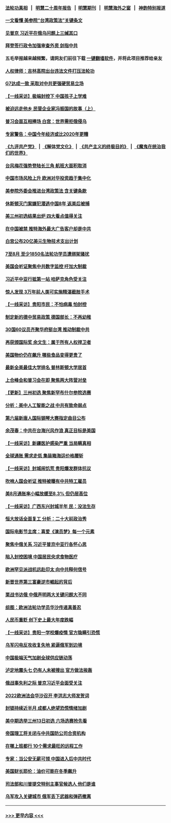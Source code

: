 #### [法轮功真相](https://github.com/gfw-breaker/truth/blob/master/README.md?t=0) &nbsp;&nbsp;|&nbsp;&nbsp; [明慧二十周年报告](https://github.com/gfw-breaker/mh-reports/blob/master/README.md?t=0) &nbsp;&nbsp;|&nbsp;&nbsp;[明慧期刊](https://github.com/gfw-breaker/mh-qikan) &nbsp;&nbsp;|&nbsp;&nbsp; [明慧海外之窗](https://github.com/gfw-breaker/mh-news/blob/master/README.md?t=0) &nbsp;&nbsp;|&nbsp;&nbsp; [神韵特别报道](https://github.com/gfw-breaker/mh-news/blob/master/shenyun.md?t=0)
#### [一文看懂 美参院“台湾政策法”关键条文](../pages/nf4514/n13825882.md?t=09161101) 
#### [见普京 习近平在俄乌问题上三缄其口](../pages/nf4514/n13825949.md?t=09161101) 
#### [拜登签行政令加强审查外资 剑指中共](../pages/nf4514/n13825804.md?t=09161101) 
#### 五毛举报越来越频繁，请网友们前往下载 [一键翻墙软件](https://github.com/gfw-breaker/ssr-accounts)，并将此项目推荐给亲友
#### [人权律师：吉林高院出台违法文件打压法轮功](../pages/nf4514/n13825665.md?t=09161101) 
#### [G7达成一致 采取对中共更强硬贸易立场](../pages/nf4514/n13825890.md?t=09161101) 
#### [【一线采访】极端封控下 中国孩子上学难](../pages/nf4514/n13825645.md?t=09161101) 
#### [被迫远走他乡 民营企业家冯振国的故事（上）](../pages/nf4514/n13825489.md?t=09161101) 
#### [普习会面互相捧场 白宫：世界需拒俄侵乌](../pages/nf4514/n13825805.md?t=09161101) 
#### [专家警告：中国今年经济或比2020年更糟](../pages/nf4514/n13825576.md?t=09161101) 
#### [《九评共产党》](https://github.com/begood0513/9ping.md/blob/master/README.md) &nbsp;|&nbsp; [《解体党文化》](../../../../jtdwh.md/blob/master/README.md)  &nbsp;|&nbsp; [《共产主义的终极目的》](../../../../gczydzjmd.md/blob/master/README.md) &nbsp;|&nbsp; [《魔鬼在统治我们的世界》](../../../../mgztzwmdsj.md/blob/master/README.md) 
#### [台风梅花强势登陆长三角 航班大面积取消](../pages/nf4514/n13825356.md?t=09161101) 
#### [中国市场风险上升 欧洲对华投资趋于集中化](../pages/nf4514/n13825324.md?t=09161101) 
#### [美参院外委会推进台湾政策法 含关键条款](../pages/nf4514/n13825205.md?t=09161101) 
#### [休斯顿灭门案嫌犯潜逃中国8年 返美后被捕](../pages/nf4514/n13825142.md?t=09161101) 
#### [美三州初选结果出炉 四大看点值得关注](../pages/nf4514/n13824320.md?t=09161101) 
#### [在中国被禁 推特海外最大广告客户却是中共](../pages/nf4514/n13824288.md?t=09161101) 
#### [白宫公布20亿美元生物技术支出计划](../pages/nf4514/n13825109.md?t=09161101) 
#### [7至8月 至少1850名法轮功学员遭绑架骚扰](../pages/nf4514/n13824925.md?t=09161101) 
#### [美国会听证聚焦中共数字监控 吁加大制裁](../pages/nf4514/n13825083.md?t=09161101) 
#### [习近平中亚行抵第一站 哈萨克角色受关注](../pages/nf4514/n13825053.md?t=09161101) 
#### [惊人发现 3万年前人类可实施精湛截肢手术](../pages/nf4514/n13824767.md?t=09161101) 
#### [【一线采访】贵阳市民：不怕病毒 怕封控](../pages/nf4514/n13824806.md?t=09161101) 
#### [制定新的德中贸易政策 德国部长：不再幼稚](../pages/nf4514/n13824845.md?t=09161101) 
#### [30国60议员齐聚华府挺台湾 推动制裁中共](../pages/nf4514/n13824722.md?t=09161101) 
#### [再获颁国际奖 余文生：属于所有人权捍卫者](../pages/nf4514/n13824702.md?t=09161101) 
#### [美国物价仍在飙升 哪些食品变得更贵了](../pages/nf4514/n13824482.md?t=09161101) 
#### [最新全美最佳大学排名 普林斯顿大学居首](../pages/nf4514/n13824528.md?t=09161101) 
#### [上合峰会和普习会在即 聚焦两大阵营对垒](../pages/nf4514/n13824392.md?t=09161101) 
#### [【更新】三州初选 聚焦新罕布什尔参院选赛](../pages/nf4514/n13824318.md?t=09161101) 
#### [分析：美中人工智能之战 中共有致命弱点](../pages/nf4514/n13824391.md?t=09161101) 
#### [第六届新唐人国际钢琴大赛指定曲目公布](../pages/nf4514/n13824325.md?t=09161101) 
#### [余茂春：中共在台海兴风作浪 真正目标是美国](../pages/nf4514/n13824313.md?t=09161101) 
#### [【一线采访】新疆医护感染严重 当局瞒真相](../pages/nf4514/n13823954.md?t=09161101) 
#### [全球通胀 需求走低 集装箱海运价格腰斩](../pages/nf4514/n13824299.md?t=09161101) 
#### [【一线采访】封城闹饥荒 贵阳爆发群体抗议](../pages/nf4514/n13824007.md?t=09161101) 
#### [吹哨人国会听证 推特被曝有中共特工雇员](../pages/nf4514/n13824276.md?t=09161101) 
#### [美8月通胀率小幅放缓至8.3% 但仍居高位](../pages/nf4514/n13824139.md?t=09161101) 
#### [【一线采访】广西东兴封城半年 民：没法生存](../pages/nf4514/n13823902.md?t=09161101) 
#### [恒大放话全面复工 分析：二十大前政治秀](../pages/nf4514/n13823864.md?t=09161101) 
#### [国际电影节主席：喜爱《演员梦》每一个元素](../pages/nf4514/n13823538.md?t=09161101) 
#### [聚焦中俄关系 习近平普京中亚行各怀心思](../pages/nf4514/n13823571.md?t=09161101) 
#### [陷入封控困境 中国居民央求食物医疗](../pages/nf4514/n13823589.md?t=09161101) 
#### [欧洲罕见派战机远赴印太 向中共释何信号](../pages/nf4514/n13823532.md?t=09161101) 
#### [新晋世界第三富豪逆市崛起的背后](../pages/nf4514/n13823566.md?t=09161101) 
#### [栗战书访俄 中俄声明两大关键问题大不同](../pages/nf4514/n13823387.md?t=09161101) 
#### [组图：欧洲法轮功学员华沙传递真善忍](../pages/nf4514/n13823402.md?t=09161101) 
#### [人民币重贬 创下史上最大年度跌幅](../pages/nf4514/n13823077.md?t=09161101) 
#### [【一线采访】贵阳一学校爆疫情 官方隐瞒引恐慌](../pages/nf4514/n13823203.md?t=09161101) 
#### [乌军闪电反攻收复失地 紧逼俄军到边境](../pages/nf4514/n13823338.md?t=09161101) 
#### [中国极端天气加剧全球供应链动荡](../pages/nf4514/n13823381.md?t=09161101) 
#### [泸定地震头七 仍有人未被搜出 官方做法挨轰](../pages/nf4514/n13822968.md?t=09161101) 
#### [俄战事失利之际 普京习近平会面受关注](../pages/nf4514/n13822745.md?t=09161101) 
#### [2022欧洲法会华沙召开 李洪志大师发贺词](../pages/nf4514/n13822702.md?t=09161101) 
#### [封锁持续近半月 成都人绝望恐慌情绪加剧](../pages/nf4514/n13823022.md?t=09161101) 
#### [美中期选举三州13日初选 六场选赛抢先看](../pages/nf4514/n13822741.md?t=09161101) 
#### [帝国理工将关闭与中共国防公司合资机构](../pages/nf4514/n13822785.md?t=09161101) 
#### [在哪上班都行 10个需求最旺的远程工作](../pages/nf4514/n13818968.md?t=09161101) 
#### [专家：当公安无薪可领 中国进入后中共时代](../pages/nf4514/n13822545.md?t=09161101) 
#### [美国财长耶伦：油价可能在冬季飙升](../pages/nf4514/n13822671.md?t=09161101) 
#### [司法部和川普提交特别主事官候选人 他们是谁](../pages/nf4514/n13822626.md?t=09161101) 
#### [乌军攻入关键城市 俄军丢下武器和弹药撤离](../pages/nf4514/n13822649.md?t=09161101) 

----
#### [ >>> 更早内容 <<< ](../indexes/nf4514-earlier.md)
